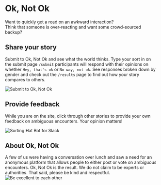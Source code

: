 # Ok, Not Ok
Want to quickly get a read on an awkward interaction? 	
Think that someone is over-reacting and want some crowd-sourced backup? 	

## Share your story	
Submit to Ok, Not Ok and see what the world thinks. Type your sort in on the submit page `/submit` participants will respond with their opinions on whether `Hey, that's ok` or `No way, not ok`. See responses broken down by gender and check out the `/results` page to find out how your story compares to others. 	
 <!-- TODO: Replace with gifs from hosted site -->	
![Submit to Ok, Not Ok](http://sorting-hat-bot.herokuapp.com/images/submit.gif)	

 ## Provide feedback	
 While you are on the site, click through other stories to provide your own feedback on ambiguous encounters. Your opinion matters!	
 <!-- TODO: Replace with gifs from hosted site -->	
![Sorting Hat Bot for Slack](http://sorting-hat-bot.herokuapp.com/images/rating.gif)	

## About Ok, Not Ok	
 A few of us were having a conversation over lunch and saw a need for an anonymous platform that allows people to either post or vote on ambiguous encounters.  Ok, Not Ok is the result.  We do not claim to be experts or authorities.  That said, please be kind and respectful. 	
 ![Be excellent to each other](https://media.giphy.com/media/HM7hTQhsjSIFy/giphy.gif)
